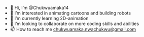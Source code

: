 - 👋 Hi, I’m @Chukwuamaka14
- 👀 I’m interested in animating cartoons and building robots
- 🌱 I’m currently learning 2D-animation
- 💞️ I’m looking to collaborate on more coding skills and abilities
- 📫 How to reach me chukwuamaka.nwachukwu@gmail.com

<!---
Chukwuamaka14/Chukwuamaka14 is a ✨ special ✨ repository because its `README.md` (this file) appears on your GitHub profile.
You can click the Preview link to take a look at your changes.
--->
